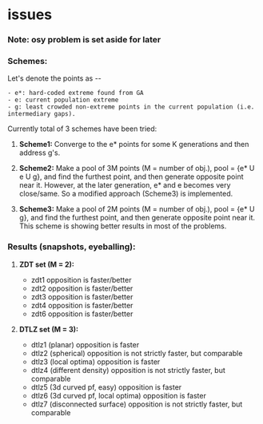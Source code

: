 issues
======

### Note: osy problem is set aside for later

### Schemes:
Let's denote the points as --

    - e*: hard-coded extreme found from GA
    - e: current population extreme
    - g: least crowded non-extreme points in the current population (i.e. intermediary gaps). 

Currently total of 3 schemes have been tried:

1. **Scheme1:** Converge to the e* points for some K generations and then address g's.

2. **Scheme2:** Make a pool of 3M points (M = number of obj.), pool = {e* U e U g}, and find the furthest point, and then generate opposite point near it. However, at the later generation, e* and e becomes very close/same. So a modified approach (Scheme3) is implemented.

3. **Scheme3:** Make a pool of 2M points (M = number of obj.), pool = {e* U g}, and find the furthest point, and then generate opposite point near it. This scheme is showing better results in most of the problems.

### Results (snapshots, eyeballing):

1. **ZDT set (M = 2):**
    - zdt1 opposition is faster/better
    - zdt2 opposition is faster/better
    - zdt3 opposition is faster/better
    - zdt4 opposition is faster/better
    - zdt6 opposition is faster/better

2. **DTLZ set (M = 3):**
   - dtlz1 (planar)			opposition is faster				     
   - dtlz2 (spherical)			opposition is not strictly faster, but comparable
   - dtlz3 (local optima)		opposition is faster				     
   - dtlz4 (different density)		opposition is not strictly faster, but comparable
   - dtlz5 (3d curved pf, easy)		opposition is faster				     
   - dtlz6 (3d curved pf, local optima)	opposition is faster				     
   - dtlz7 (disconnected surface)	opposition is not strictly faster, but comparable 

